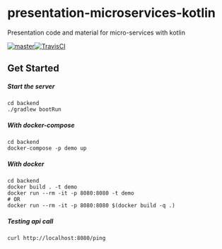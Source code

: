 # presentation-microservices-kotlin
Presentation code and material for micro-services with kotlin

[![master](https://img.shields.io/badge/travis-master-blue.svg)][travis-url][![TravisCI][travis-master-badge]][travis-url]

## Get Started
##### Start the server
```
cd backend
./gradlew bootRun
```
##### With docker-compose
```
cd backend
docker-compose -p demo up
```
##### With docker
```
cd backend
docker build . -t demo
docker run --rm -it -p 8080:8080 -t demo
# OR
docker run --rm -it -p 8080:8080 $(docker build -q .)
```
##### Testing api call
```
curl http://localhost:8080/ping
```

<!-- Markdown link & img dfn's -->
[travis-url]: https://travis-ci.org/oursky/presentation-microservices-kotlin
[travis-master-badge]: https://travis-ci.org/oursky/presentation-microservices-kotlin.svg?branch=master

